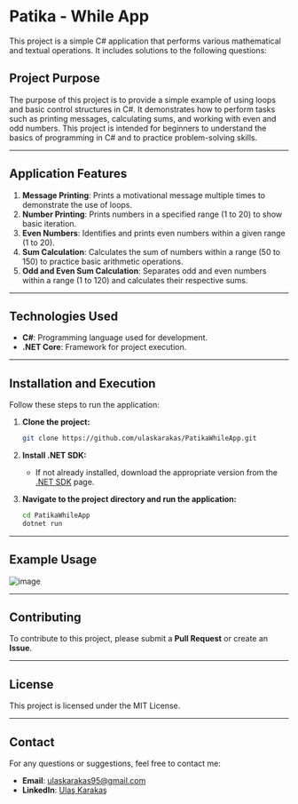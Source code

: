 # Patika - While App
This project is a simple C# application that performs various mathematical and textual operations. It includes solutions to the following questions:

## Project Purpose

The purpose of this project is to provide a simple example of using loops and basic control structures in C#. It demonstrates how to perform tasks such as printing messages, calculating sums, and working with even and odd numbers. This project is intended for beginners to understand the basics of programming in C# and to practice problem-solving skills.

---

## Application Features

1. **Message Printing**: Prints a motivational message multiple times to demonstrate the use of loops.
2. **Number Printing**: Prints numbers in a specified range (1 to 20) to show basic iteration.
3. **Even Numbers**: Identifies and prints even numbers within a given range (1 to 20).
4. **Sum Calculation**: Calculates the sum of numbers within a range (50 to 150) to practice basic arithmetic operations.
5. **Odd and Even Sum Calculation**: Separates odd and even numbers within a range (1 to 120) and calculates their respective sums.


---

## Technologies Used
- **C#**: Programming language used for development.
- **.NET Core**: Framework for project execution.

---

## Installation and Execution
Follow these steps to run the application:

1. **Clone the project:**
   ```bash
   git clone https://github.com/ulaskarakas/PatikaWhileApp.git
   ```
2. **Install .NET SDK:**
   - If not already installed, download the appropriate version from the [.NET SDK](https://dotnet.microsoft.com/download) page.

3. **Navigate to the project directory and run the application:**
   ```bash
   cd PatikaWhileApp
   dotnet run
   ```

---

## Example Usage

![image](https://github.com/user-attachments/assets/07646117-3a7f-483e-9db7-1537ab2eecd7)

---

## Contributing
To contribute to this project, please submit a **Pull Request** or create an **Issue**.

---

## License
This project is licensed under the MIT License.

---

## Contact
For any questions or suggestions, feel free to contact me:
- **Email**: [ulaskarakas95@gmail.com](mailto:ulaskarakas95@gmail.com)
- **LinkedIn**: [Ulaş Karakaş](https://www.linkedin.com/in/ulas-karakas/)
